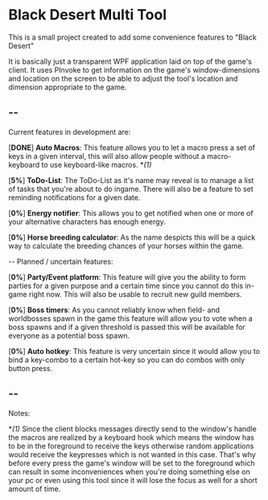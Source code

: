 # Black Desert Multi Tool

This is a small project created to add some convenience features to "Black Desert"

It is basically just a transparent WPF application laid on top of the game's client. It uses PInvoke to get information on the game's window-dimensions and location on the screen to be able to adjust the tool's location and dimension appropriate to the game.

--
--
Current features in development are:

[**DONE**] **Auto Macros**: This feature allows you to let a macro press a set of keys in a given interval, this will also allow people without a macro-keyboard to use keyboard-like macros. **(*1)**

[**5%**] **ToDo-List**:       The ToDo-List as it's name may reveal is to manage a list of tasks that you're about to do ingame. There will also be a feature to set reminding notifications for a given date.

[**0%**] **Energy notifier**: This allows you to get notified when one or more of your alternative characters has enough energy.

[**0%**] **Horse breeding calculator**: As the name despicts this will be a quick way to calculate the breeding chances of your horses within the game.

--
Planned / uncertain features:

[**0%**] **Party/Event platform**: This feature will give you the ability to form parties for a given purpose and a certain time since you cannot do this in-game right now. This will also be usable to recruit new guild members.

[**0%**] **Boss timers**: As you cannot reliably know when field- and worldbosses spawn in the game this feature will allow you to vote when a boss spawns and if a given threshold is passed this will be available for everyone as a potential boss spawn.

[**0%**] **Auto hotkey**: This feature is very uncertain since it would allow you to bind a key-combo to a certain hot-key so you can do combos with only button press.

--
--
Notes:

**(*1)** Since the client blocks messages directly send to the window's handle the macros are realized by a keyboard hook which means the window has to be in the foreground to receive the keys otherwise random applications would receive the keypresses which is not wanted in this case. That's why before every press the game's window will be set to the foreground which can result in some inconveniences when you're doing something else on your pc or even using this tool since it will lose the focus as well for a short amount of time.
